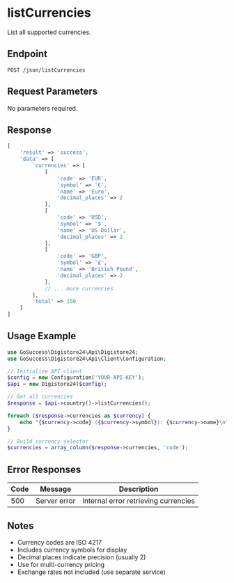 # listCurrencies

List all supported currencies.

## Endpoint

```
POST /json/listCurrencies
```

## Request Parameters

No parameters required.

## Response

```php
[
    'result' => 'success',
    'data' => [
        'currencies' => [
            [
                'code' => 'EUR',
                'symbol' => '€',
                'name' => 'Euro',
                'decimal_places' => 2
            ],
            [
                'code' => 'USD',
                'symbol' => '$',
                'name' => 'US Dollar',
                'decimal_places' => 2
            ],
            [
                'code' => 'GBP',
                'symbol' => '£',
                'name' => 'British Pound',
                'decimal_places' => 2
            ],
            // ... more currencies
        ],
        'total' => 150
    ]
]
```

## Usage Example

```php
use GoSuccess\Digistore24\Api\Digistore24;
use GoSuccess\Digistore24\Api\Client\Configuration;

// Initialize API client
$config = new Configuration('YOUR-API-KEY');
$api = new Digistore24($config);

// Get all currencies
$response = $api->country()->listCurrencies();

foreach ($response->currencies as $currency) {
    echo "{$currency->code} ({$currency->symbol}): {$currency->name}\n";
}

// Build currency selector
$currencies = array_column($response->currencies, 'code');
```

## Error Responses

| Code | Message | Description |
|------|---------|-------------|
| 500 | Server error | Internal error retrieving currencies |

## Notes

- Currency codes are ISO 4217
- Includes currency symbols for display
- Decimal places indicate precision (usually 2)
- Use for multi-currency pricing
- Exchange rates not included (use separate service)
